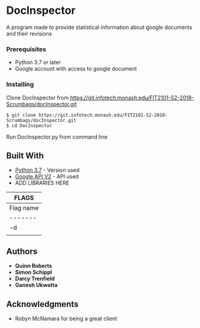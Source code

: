 # DocInspector

A program made to provide statistical information about google documents and their revisions


### Prerequisites

- Python 3.7 or later 
- Google account with access to google document


### Installing

Clone DocInspector from https://git.infotech.monash.edu/FIT2101-S2-2018-Scrumbags/docInspector.git

```
$ git clone https://git.infotech.monash.edu/FIT2101-S2-2018-Scrumbags/docInspector.git
$ cd DocInspector
```

Run DocInspector.py from command line 


## Built With

* [Python 3.7](https://www.python.org/downloads/release/python-370/) - Version used  
* [Google API V2](https://developers.google.com/drive/api/v2/reference/) - API used
* ADD LIBRARIES HERE 


|                                       FLAGS                                     |
| ------------------------------------------------------------------------------- |
|Flag name|                             Description                               | 
| ------- | --------------------------------------------------------------------- |
|-d       | Start and end date range from which statistics will be extracted in   |
|         | the form of "dd-mm-yyyy/dd-mm-yyyy"                                   |



## Authors

* **Quinn Roberts**
* **Simon Schippl**
* **Darcy Trenfield**
* **Ganesh Ukwatta**

 
## Acknowledgments

* Robyn McNamara for being a great client

